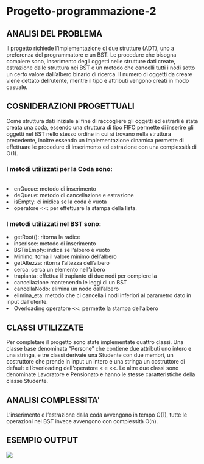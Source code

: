 # Progetto-programmazione-2
<h2>ANALISI DEL PROBLEMA</h2>
Il progetto richiede l’implementazione di due strutture (ADT), uno
a preferenza del programmatore e un BST. Le procedure che
bisogna compiere sono, inserimento degli oggetti nelle strutture
dati create, estrazione dalle struttura nei BST e un metodo che
cancelli tutti i nodi sotto un certo valore dall’albero binario di
ricerca. Il numero di oggetti da creare viene dettato dell’utente,
mentre il tipo e attributi vengono creati in modo casuale.

<h2>COSNIDERAZIONI PROGETTUALI</h2>
Come struttura dati iniziale al fine di raccogliere gli oggetti ed
estrarli è stata creata una coda, essendo una struttura di tipo
FIFO permette di inserire gli oggetti nel BST nello stesso ordine in
cui si trovano nella struttura precedente, inoltre essendo un
implementazione dinamica permette di effettuare le procedure
di inserimento ed estrazione con una complessità di O(1).
<H3>I metodi utilizzati per la Coda sono:</H3>
<br>
  <li>
enQueue: metodo di inserimento
  <li>
deQueue: metodo di cancellazione e estrazione
    <li>
isEmpty: ci inidica se la coda è vuota
      <li>
operatore <<: per effettuare la stampa della lista.
        
 <H3>I metodi utilizzati nel BST sono: </H3>
<li>
  getRoot(): ritorna la radice
<li>
  inserisce: metodo di inserimento
<li>
  BSTisEmpty: indica se l’albero è vuoto
<li>
  Minimo: torna il valore minimo dell’albero
<li>
  getAltezza: ritorna l’altezza dell’albero
<li>cerca: cerca un elemento nell’albero
<li>trapianta: effettua il trapianto di due nodi per compiere la
<li>cancellazione mantenendo le leggi di un BST
<li>cancellaNodo: elimina un nodo dall’albero
<li>elimina_eta: metodo che ci cancella i nodi inferiori al
parametro dato in input dall’utente.
<li>Overloading operatore <<: permette la stampa dell’albero
  
  <H2>CLASSI UTILIZZATE</h2>
Per completare il progetto sono state implementate quattro
classi. Una classe base denominata “Persone” che contiene due
attributi uno intero e una stringa, e tre classi derivate una
Studente con due membri, un costruttore che prende in input un
intero e una stringa un costruttore di default e l’overloading
dell’operatore < e <<. Le altre due classi sono denominate
Lavoratore e Pensionato e hanno le stesse caratteristiche della
classe Studente.
                      <H2> ANALISI COMPLESSITA' </H2>
L’inserimento e l’estrazione dalla coda avvengono in tempo O(1),
tutte le operazioni nel BST invece avvengono con complessità
O(n).

<h2> ESEMPIO OUTPUT </H2>
<img src="https://...thumbs-up.gif">

